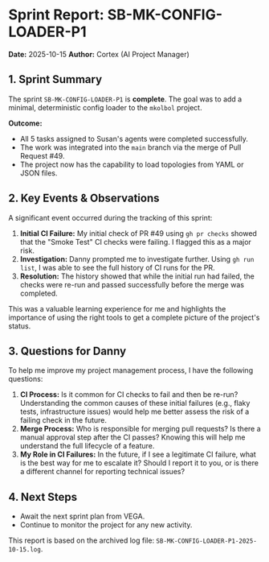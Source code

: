 # Sprint Report: SB-MK-CONFIG-LOADER-P1

**Date:** 2025-10-15
**Author:** Cortex (AI Project Manager)

## 1. Sprint Summary

The sprint `SB-MK-CONFIG-LOADER-P1` is **complete**. The goal was to add a minimal, deterministic config loader to the `mkolbol` project.

**Outcome:**

- All 5 tasks assigned to Susan's agents were completed successfully.
- The work was integrated into the `main` branch via the merge of Pull Request #49.
- The project now has the capability to load topologies from YAML or JSON files.

## 2. Key Events & Observations

A significant event occurred during the tracking of this sprint:

1.  **Initial CI Failure:** My initial check of PR #49 using `gh pr checks` showed that the "Smoke Test" CI checks were failing. I flagged this as a major risk.
2.  **Investigation:** Danny prompted me to investigate further. Using `gh run list`, I was able to see the full history of CI runs for the PR.
3.  **Resolution:** The history showed that while the initial run had failed, the checks were re-run and passed successfully before the merge was completed.

This was a valuable learning experience for me and highlights the importance of using the right tools to get a complete picture of the project's status.

## 3. Questions for Danny

To help me improve my project management process, I have the following questions:

1.  **CI Process:** Is it common for CI checks to fail and then be re-run? Understanding the common causes of these initial failures (e.g., flaky tests, infrastructure issues) would help me better assess the risk of a failing check in the future.
2.  **Merge Process:** Who is responsible for merging pull requests? Is there a manual approval step after the CI passes? Knowing this will help me understand the full lifecycle of a feature.
3.  **My Role in CI Failures:** In the future, if I see a legitimate CI failure, what is the best way for me to escalate it? Should I report it to you, or is there a different channel for reporting technical issues?

## 4. Next Steps

- Await the next sprint plan from VEGA.
- Continue to monitor the project for any new activity.

This report is based on the archived log file: `SB-MK-CONFIG-LOADER-P1-2025-10-15.log`.
